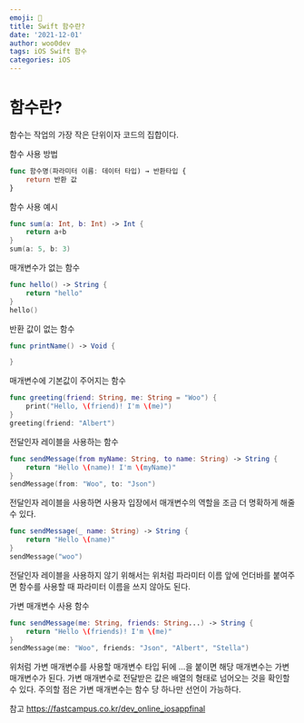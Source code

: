 ```yaml
---
emoji: 🐻
title: Swift 함수란?
date: '2021-12-01'
author: woo0dev
tags: iOS Swift 함수
categories: iOS
---
```


# 함수란?
함수는 작업의 가장 작은 단위이자 코드의 집합이다.

함수 사용 방법
```Swift
func 함수명(파라미터 이름: 데이터 타입) → 반환타입 {
	return 반환 값
}
```

함수 사용 예시
```Swift
func sum(a: Int, b: Int) -> Int {
    return a+b
}
sum(a: 5, b: 3)
```

매개변수가 없는 함수
```Swift
func hello() -> String {
    return "hello"
}
hello()
```

반환 값이 없는 함수
```Swift
func printName() -> Void {

}
```

매개변수에 기본값이 주어지는 함수
```Swift
func greeting(friend: String, me: String = "Woo") {
    print("Hello, \(friend)! I'm \(me)")
}
greeting(friend: "Albert")
```

전달인자 레이블을 사용하는 함수
```Swift
func sendMessage(from myName: String, to name: String) -> String {
    return "Hello \(name)! I'm \(myName)"
}
sendMessage(from: "Woo", to: "Json")
```
전달인자 레이블을 사용하면 사용자 입장에서 매개변수의 역할을 조금 더 명확하게 해줄 수 있다.

```Swift
func sendMessage(_ name: String) -> String {
    return "Hello \(name)"
}
sendMessage("woo")
```
전달인자 레이블을 사용하지 않기 위해서는 위처럼 파라미터 이름 앞에 언더바를 붙여주면 함수를 사용할 때 파라미터 이름을 쓰지 않아도 된다.

가변 매개변수 사용 함수
```Swift
func sendMessage(me: String, friends: String...) -> String {
    return "Hello \(friends)! I'm \(me)"
}
sendMessage(me: "Woo", friends: "Json", "Albert", "Stella")
```
위처럼 가변 매개변수를 사용할 매개변수 타입 뒤에 ...을 붙이면 해당 매개변수는 가변 매개변수가 된다.
가변 매개변수로 전달받은 값은 배열의 형태로 넘어오는 것을 확인할 수 있다.
주의할 점은 가변 매개변수는 함수 당 하나만 선언이 가능하다.

참고
https://fastcampus.co.kr/dev_online_iosappfinal